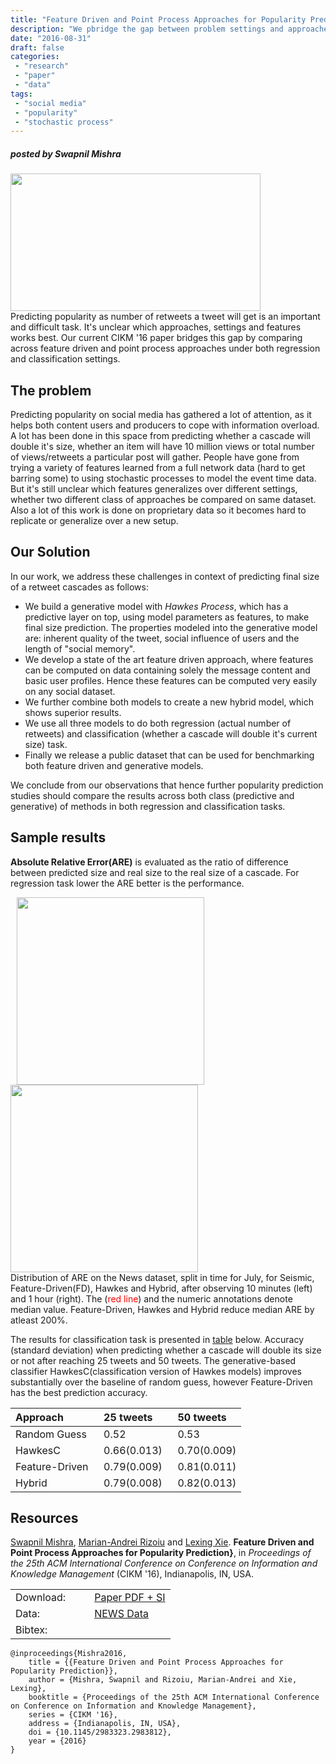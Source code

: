 ```yaml
---
title: "Feature Driven and Point Process Approaches for Popularity Prediction"
description: "We pbridge the gap between problem settings and approaches for predicting the size of a retweeting cascade."
date: "2016-08-31"
draft: false
categories:
 - "research"
 - "paper"
 - "data"
tags:
 - "social media"
 - "popularity"
 - "stochastic process"
---
```


##### posted by _Swapnil Mishra_ <br />

<img src="/img/fdhawkes/spock-dead-cascade.png" height="220" width="400"> <br>
Predicting popularity as number of retweets a tweet will get is an important and difficult task. It's unclear which approaches, settings and features works best. Our current CIKM '16 paper bridges this gap by comparing across feature driven and point process approaches under both regression and classification settings.
<!--more-->

The problem
-------------------------

Predicting popularity on social media has gathered a lot of attention, as it helps both content users and producers to cope with information overload. A lot has been done in this space from predicting whether a cascade will double it's size, whether an item will have 10 million views or total number of views/retweets a particular post will gather. People have gone from trying a variety of features learned from a full network data (hard to get barring some) to using stochastic processes to model the event time data. But it's still unclear which features generalizes over different settings, whether two different class of approaches be compared on same dataset. Also a lot of this work is done on proprietary data so it becomes hard to replicate or generalize over a new setup.

Our Solution
-------------------------
In our work, we address these challenges in context of predicting final size of a retweet cascades as follows:

* We build a generative model with _Hawkes Process_, which has a predictive layer on top, using model parameters as features,  to make final size prediction. The properties modeled into the generative model are: inherent quality of the tweet, social influence of users and the length of "social memory".
* We develop a state of the art feature driven approach, where features can be computed on data containing solely the message content and basic user profiles. Hence these features can be computed very easily on any social dataset.
* We further combine both models to create a new hybrid model, which shows superior results.
* We use all three models to do both regression (actual number of retweets) and classification (whether a cascade will double it's current size) task.
* Finally we release a public dataset that can be used for benchmarking both feature driven and generative models.

We conclude from our observations that hence further popularity prediction studies should compare the results across both class (predictive and generative) of methods in both regression and classification tasks.

Sample results
--------------------

**Absolute Relative Error(ARE)** is evaluated as the ratio of difference between predicted size and real size to the real size of a cascade. For regression task lower the ARE better is the performance.

<!--Table of 3 columns, corresponding to the 3 figures.-->

<img src="/img/fdhawkes/news-10min-hybrid.png" width="300" Hspace="10"> <img src="/img/fdhawkes/news-1hr-hybrid.png" width="300"> <br />
Distribution of ARE on the News dataset, split in time for July, for Seismic, Feature-Driven(FD), Hawkes and Hybrid, after observing 10 minutes (left) and 1 hour (right). The (<span style="color:red">red line</span>) and the numeric annotations denote median value. Feature-Driven, Hawkes and Hybrid reduce median ARE by atleast 200%.

The results for classification task is presented in [table](#acc) below. Accuracy (standard deviation) when predicting whether a cascade will double its size or not after reaching 25 tweets and 50 tweets. The generative-based classifier HawkesC(classification version of Hawkes models) improves substantially over the baseline of random guess, however Feature-Driven has the best prediction accuracy.

| Approach<a id="acc"></a>       | 25 tweets   | 50 tweets   |
|:----------------|:-------------|:-------------|
| Random Guess   | 0.52        | 0.53        |
| HawkesC        | 0.66(0.013) &nbsp; | 0.70(0.009) |
| Feature-Driven &nbsp;| 0.79(0.009) | 0.81(0.011) |
| Hybrid         | 0.79(0.008) | 0.82(0.013) |





Resources
--------------------

[Swapnil Mishra](http://cm.cecs.anu.edu.au/people), [Marian-Andrei Rizoiu](http://www.rizoiu.eu) and [Lexing Xie](http://users.cecs.anu.edu.au/~xlx/). **Feature Driven and Point Process Approaches for Popularity Prediction}**, in *Proceedings of the 25th ACM International Conference on Conference on Information and Knowledge Management* (CIKM '16), Indianapolis, IN, USA.

| | |
|---|---|
|Download: &nbsp;&nbsp;&nbsp;&nbsp;&nbsp;&nbsp; | [Paper PDF + SI](http://arxiv.org/abs/1608.04862v2.pdf)
|Data:  | [NEWS Data](https://git.io/v6rIN)|
|Bibtex: | |
```
@inproceedings{Mishra2016,
    title = {{Feature Driven and Point Process Approaches for Popularity Prediction}},
    author = {Mishra, Swapnil and Rizoiu, Marian-Andrei and Xie, Lexing},
    booktitle = {Proceedings of the 25th ACM International Conference on Conference on Information and Knowledge Management},
    series = {CIKM '16},
    address = {Indianapolis, IN, USA},
    doi = {10.1145/2983323.2983812},
    year = {2016}
}
```



<br />
<br />
